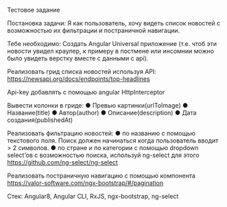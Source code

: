 Тестовое задание
	
Постановка задачи:
Я как пользователь, хочу видеть список новостей с возможностью их фильтрации и постраничной навигации.

Тебе необходимо:
Создать Angular Universal приложение (т.е. чтоб эти новости увидел краулер, к примеру в постмене или инсомнии можно было увидеть верстку вместе с данными с api).

Реализовать грид списка новостей используя API: https://newsapi.org/docs/endpoints/top-headlines

Api-key добавлять с помощью angular HttpInterceptor

Вывести колонки в гриде:
●	Превью картинки(urlToImage)
●	Название(title)
●	Автор(author)
●	Описание(description)
●	Дата создания(publishedAt)

Реализовать фильтрацию новостей:
●	по названию с помощью текстового поля. Поиск должен начинаться когда пользователь вводит > 2 символов.
●	по стране и по категории с помощью dropdown select’ов c возможностью поиска, используй ng-select для этого https://github.com/ng-select/ng-select

Реализовать постраничную навигацию с помощью компонента 
https://valor-software.com/ngx-bootstrap/#/pagination



Стек: Angular8, Angular CLI, RxJS, ngx-bootstrap, ng-select
